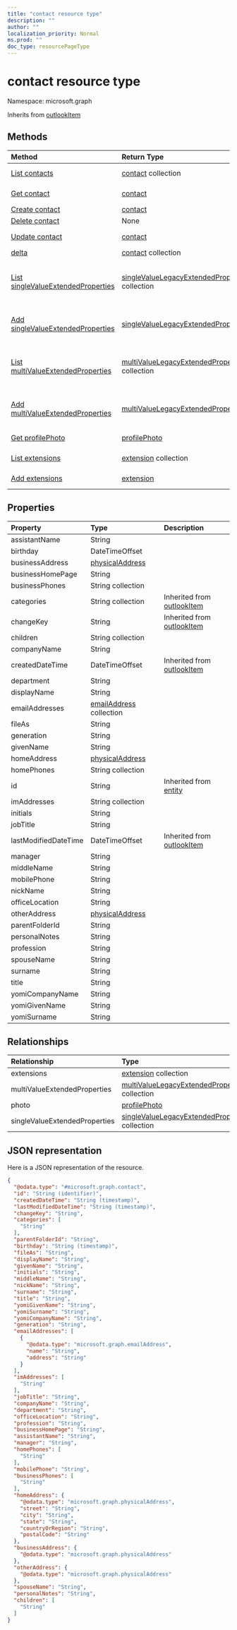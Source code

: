```yaml
---
title: "contact resource type"
description: ""
author: ""
localization_priority: Normal
ms.prod: ""
doc_type: resourcePageType
---
```


# contact resource type


Namespace: microsoft.graph




Inherits from [outlookItem](../resources/outlookitem.md)

## Methods
|Method|Return Type|Description|
|:---|:---|:---|
|[List contacts](../api/contact-list.md)|[contact](../resources/contact.md) collection|List properties and relationships of the [contact](../resources/contact.md) objects.|
|[Get contact](../api/contact-get.md)|[contact](../resources/contact.md)|Read properties and relationships of the [contact](../resources/contact.md) object.|
|[Create contact](../api/contact-create.md)|[contact](../resources/contact.md)|Create a new [contact](../resources/contact.md) object.|
|[Delete contact](../api/contact-delete.md)|None|Deletes a [contact](../resources/contact.md).|
|[Update contact](../api/contact-update.md)|[contact](../resources/contact.md)|Update the properties of a [contact](../resources/contact.md) object.|
|[delta](../api/contact-delta.md)|[contact](../resources/contact.md) collection||
|[List singleValueExtendedProperties](../api/contact-list-singlevalueextendedproperties.md)|[singleValueLegacyExtendedProperty](../resources/singlevaluelegacyextendedproperty.md) collection|Get the singleValueLegacyExtendedProperties from the singleValueExtendedProperties navigation property.|
|[Add singleValueExtendedProperties](../api/contact-post-singlevalueextendedproperties.md)|[singleValueLegacyExtendedProperty](../resources/singlevaluelegacyextendedproperty.md)|Add singleValueExtendedProperties by posting to the singleValueExtendedProperties collection.|
|[List multiValueExtendedProperties](../api/contact-list-multivalueextendedproperties.md)|[multiValueLegacyExtendedProperty](../resources/multivaluelegacyextendedproperty.md) collection|Get the multiValueLegacyExtendedProperties from the multiValueExtendedProperties navigation property.|
|[Add multiValueExtendedProperties](../api/contact-post-multivalueextendedproperties.md)|[multiValueLegacyExtendedProperty](../resources/multivaluelegacyextendedproperty.md)|Add multiValueExtendedProperties by posting to the multiValueExtendedProperties collection.|
|[Get profilePhoto](../api/profilephoto-get.md)|[profilePhoto](../resources/profilephoto.md)|Read properties and relationships of the [profilePhoto](../resources/profilephoto.md) object.|
|[List extensions](../api/contact-list-extensions.md)|[extension](../resources/extension.md) collection|Get the extensions from the extensions navigation property.|
|[Add extensions](../api/contact-post-extensions.md)|[extension](../resources/extension.md)|Add extensions by posting to the extensions collection.|

## Properties
|Property|Type|Description|
|:---|:---|:---|
|assistantName|String||
|birthday|DateTimeOffset||
|businessAddress|[physicalAddress](../resources/physicaladdress.md)||
|businessHomePage|String||
|businessPhones|String collection||
|categories|String collection| Inherited from [outlookItem](../resources/outlookitem.md)|
|changeKey|String| Inherited from [outlookItem](../resources/outlookitem.md)|
|children|String collection||
|companyName|String||
|createdDateTime|DateTimeOffset| Inherited from [outlookItem](../resources/outlookitem.md)|
|department|String||
|displayName|String||
|emailAddresses|[emailAddress](../resources/emailaddress.md) collection||
|fileAs|String||
|generation|String||
|givenName|String||
|homeAddress|[physicalAddress](../resources/physicaladdress.md)||
|homePhones|String collection||
|id|String| Inherited from [entity](../resources/entity.md)|
|imAddresses|String collection||
|initials|String||
|jobTitle|String||
|lastModifiedDateTime|DateTimeOffset| Inherited from [outlookItem](../resources/outlookitem.md)|
|manager|String||
|middleName|String||
|mobilePhone|String||
|nickName|String||
|officeLocation|String||
|otherAddress|[physicalAddress](../resources/physicaladdress.md)||
|parentFolderId|String||
|personalNotes|String||
|profession|String||
|spouseName|String||
|surname|String||
|title|String||
|yomiCompanyName|String||
|yomiGivenName|String||
|yomiSurname|String||

## Relationships
|Relationship|Type|Description|
|:---|:---|:---|
|extensions|[extension](../resources/extension.md) collection||
|multiValueExtendedProperties|[multiValueLegacyExtendedProperty](../resources/multivaluelegacyextendedproperty.md) collection||
|photo|[profilePhoto](../resources/profilephoto.md)||
|singleValueExtendedProperties|[singleValueLegacyExtendedProperty](../resources/singlevaluelegacyextendedproperty.md) collection||

## JSON representation
Here is a JSON representation of the resource.
<!-- {
  "blockType": "resource",
  "keyProperty": "id",
  "@odata.type": "microsoft.graph.contact",
  "baseType": "microsoft.graph.outlookItem",
  "openType": true
}
-->
``` json
{
  "@odata.type": "#microsoft.graph.contact",
  "id": "String (identifier)",
  "createdDateTime": "String (timestamp)",
  "lastModifiedDateTime": "String (timestamp)",
  "changeKey": "String",
  "categories": [
    "String"
  ],
  "parentFolderId": "String",
  "birthday": "String (timestamp)",
  "fileAs": "String",
  "displayName": "String",
  "givenName": "String",
  "initials": "String",
  "middleName": "String",
  "nickName": "String",
  "surname": "String",
  "title": "String",
  "yomiGivenName": "String",
  "yomiSurname": "String",
  "yomiCompanyName": "String",
  "generation": "String",
  "emailAddresses": [
    {
      "@odata.type": "microsoft.graph.emailAddress",
      "name": "String",
      "address": "String"
    }
  ],
  "imAddresses": [
    "String"
  ],
  "jobTitle": "String",
  "companyName": "String",
  "department": "String",
  "officeLocation": "String",
  "profession": "String",
  "businessHomePage": "String",
  "assistantName": "String",
  "manager": "String",
  "homePhones": [
    "String"
  ],
  "mobilePhone": "String",
  "businessPhones": [
    "String"
  ],
  "homeAddress": {
    "@odata.type": "microsoft.graph.physicalAddress",
    "street": "String",
    "city": "String",
    "state": "String",
    "countryOrRegion": "String",
    "postalCode": "String"
  },
  "businessAddress": {
    "@odata.type": "microsoft.graph.physicalAddress"
  },
  "otherAddress": {
    "@odata.type": "microsoft.graph.physicalAddress"
  },
  "spouseName": "String",
  "personalNotes": "String",
  "children": [
    "String"
  ]
}
```

